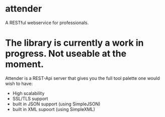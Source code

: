# attender
A RESTful webservice for professionals. 

# The library is currently a work in progress. Not useable at the moment.

Attender is a REST-Api server that gives you the full tool palette one would wish to have:
- High scalability
- SSL/TLS support
- built in JSON support (using SimpleJSON)
- built in XML supoort (using SimpleXML)
